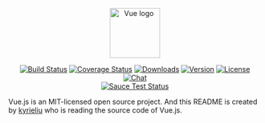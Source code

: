 <p align="center"><a href="https://vuejs.org" target="_blank" rel="noopener noreferrer"><img width="100" src="https://vuejs.org/images/logo.png" alt="Vue logo"></a></p>

<p align="center">
  <a href="https://circleci.com/gh/vuejs/vue/tree/dev"><img src="https://img.shields.io/circleci/project/vuejs/vue/dev.svg" alt="Build Status"></a>
  <a href="https://codecov.io/github/vuejs/vue?branch=dev"><img src="https://img.shields.io/codecov/c/github/vuejs/vue/dev.svg" alt="Coverage Status"></a>
  <a href="https://npmcharts.com/compare/vue?minimal=true"><img src="https://img.shields.io/npm/dm/vue.svg" alt="Downloads"></a>
  <a href="https://www.npmjs.com/package/vue"><img src="https://img.shields.io/npm/v/vue.svg" alt="Version"></a>
  <a href="https://www.npmjs.com/package/vue"><img src="https://img.shields.io/npm/l/vue.svg" alt="License"></a>
  <a href="https://chat.vuejs.org/"><img src="https://img.shields.io/badge/chat-on%20discord-7289da.svg" alt="Chat"></a>
  <br>
  <a href="https://saucelabs.com/u/vuejs"><img src="https://saucelabs.com/browser-matrix/vuejs.svg" alt="Sauce Test Status"></a>
</p>


Vue.js is an MIT-licensed open source project. And this README is created by <a href="http://kyrieliu.cn">kyrieliu</a> who is reading the source code of Vue.js.